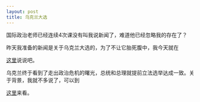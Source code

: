 ```yaml
---
layout: post
title: 乌克兰大选
---
```


国际政治老师已经连续4次课没有叫我说新闻了，难道他已经忽略我的存在了？

昨天我准备的新闻是关于乌克兰大选的，为了不让它胎死腹中，我今天就在

[这里](http://www.francaisblog.com.cn/node/582)说说吧。

乌克兰终于看到了走出政治危机的曙光，总统和总理就提前立法选举达成一致。关于背景，我就不多说了，可以到

[这里](http://news.xinhuanet.com/world/2007-05/06/content_6063711.htm)来看。
